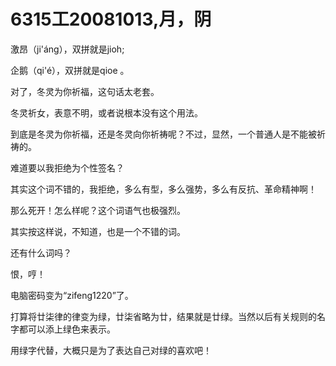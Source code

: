 # 6315工20081013,月，阴

激昂（ji'áng），双拼就是jioh;

企鹅（qi'é），双拼就是qioe 。

对了，冬灵为你祈福，这句话太老套。

冬灵祈女，表意不明，或者说根本没有这个用法。

到底是冬灵为你祈福，还是冬灵向你祈祷呢？不过，显然，一个普通人是不能被祈祷的。

难道要以我拒绝为个性签名？

其实这个词不错的，我拒绝，多么有型，多么强势，多么有反抗、革命精神啊！

那么死开！怎么样呢？这个词语气也极强烈。

其实按这样说，不知道，也是一个不错的词。

还有什么词吗？

恨，哼！

电脑密码变为“zifeng1220”了。

打算将廿柒律的律变为绿，廿柒省略为廿，结果就是廿绿。当然以后有关规则的名字都可以添上绿色来表示。

用绿字代替，大概只是为了表达自己对绿的喜欢吧！
